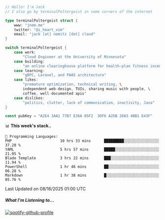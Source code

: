 ```go
// Hello! I'm Jack
// I also go by terminalPoltergeist in some corners of the internet

type terminalPoltergeist struct {
    www: "jnem.me"
    twitter: "@i_heart_vim"
    email: "jack [at] nemitz [dot] cloud"
}

switch terminalPoltergeist {
    case work:
        "Cloud Engineer at the University of Minnesota"
    case building:
        "an online clearinghouse platform for health-plan fitness incentive programs"
    case learning:
        "gRPC, Laravel, and PAAS architecture"
    case likes:
        "premature optimization, technical writing, \
        independent web-design, TUIs, sharing music with people, \
        coffee, well-documented apis"
    case dislikes:
        "politics, clutter, lack of communication, inactivity, Java"
}

const pubKey = "A2E4 3AA1 77B7 E36A 05F2  3DF6 A25B 2683 4BB1 E43F"
```

<!--START_SECTION:waka-->
📊 **This week's stack..** 

```text
💬 Programming Languages: 
PHP                      10 hrs 33 mins      █████████░░░░░░░░░░░░░░░░   37.28 % 
YAML                     5 hrs 57 mins       █████░░░░░░░░░░░░░░░░░░░░   21.05 % 
Blade Template           3 hrs 22 mins       ███░░░░░░░░░░░░░░░░░░░░░░   11.94 % 
PowerShell               1 hr 46 mins        ██░░░░░░░░░░░░░░░░░░░░░░░   06.28 % 
Markdown                 1 hr 38 mins        █░░░░░░░░░░░░░░░░░░░░░░░░   05.76 % 
```


 Last Updated on 08/16/2025 01:00 UTC
<!--END_SECTION:waka-->

##### What I'm Listening to...

[![spotify-github-profile](https://jnem.me/listening-item?maxAge=2592000)](https://jnem.me/listening)
